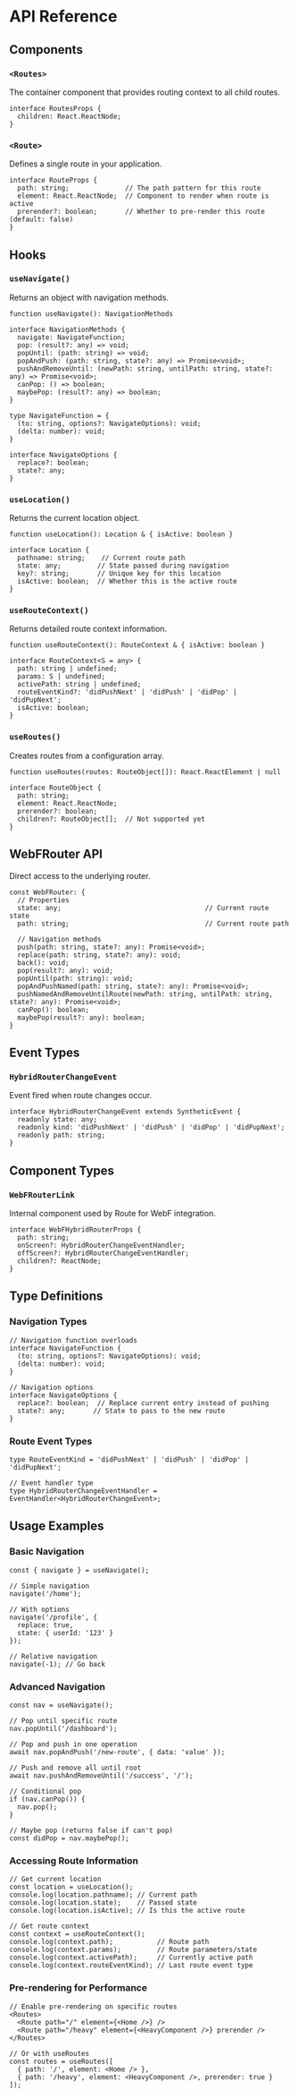 # API Reference

## Components

### `<Routes>`

The container component that provides routing context to all child routes.

```tsx
interface RoutesProps {
  children: React.ReactNode;
}
```

### `<Route>`

Defines a single route in your application.

```tsx
interface RouteProps {
  path: string;              // The path pattern for this route
  element: React.ReactNode;  // Component to render when route is active
  prerender?: boolean;       // Whether to pre-render this route (default: false)
}
```

## Hooks

### `useNavigate()`

Returns an object with navigation methods.

```tsx
function useNavigate(): NavigationMethods

interface NavigationMethods {
  navigate: NavigateFunction;
  pop: (result?: any) => void;
  popUntil: (path: string) => void;
  popAndPush: (path: string, state?: any) => Promise<void>;
  pushAndRemoveUntil: (newPath: string, untilPath: string, state?: any) => Promise<void>;
  canPop: () => boolean;
  maybePop: (result?: any) => boolean;
}

type NavigateFunction = {
  (to: string, options?: NavigateOptions): void;
  (delta: number): void;
}

interface NavigateOptions {
  replace?: boolean;
  state?: any;
}
```

### `useLocation()`

Returns the current location object.

```tsx
function useLocation(): Location & { isActive: boolean }

interface Location {
  pathname: string;    // Current route path
  state: any;         // State passed during navigation
  key?: string;       // Unique key for this location
  isActive: boolean;  // Whether this is the active route
}
```

### `useRouteContext()`

Returns detailed route context information.

```tsx
function useRouteContext(): RouteContext & { isActive: boolean }

interface RouteContext<S = any> {
  path: string | undefined;
  params: S | undefined;
  activePath: string | undefined;
  routeEventKind?: 'didPushNext' | 'didPush' | 'didPop' | 'didPupNext';
  isActive: boolean;
}
```

### `useRoutes()`

Creates routes from a configuration array.

```tsx
function useRoutes(routes: RouteObject[]): React.ReactElement | null

interface RouteObject {
  path: string;
  element: React.ReactNode;
  prerender?: boolean;
  children?: RouteObject[];  // Not supported yet
}
```

## WebFRouter API

Direct access to the underlying router.

```tsx
const WebFRouter: {
  // Properties
  state: any;                                    // Current route state
  path: string;                                  // Current route path
  
  // Navigation methods
  push(path: string, state?: any): Promise<void>;
  replace(path: string, state?: any): void;
  back(): void;
  pop(result?: any): void;
  popUntil(path: string): void;
  popAndPushNamed(path: string, state?: any): Promise<void>;
  pushNamedAndRemoveUntilRoute(newPath: string, untilPath: string, state?: any): Promise<void>;
  canPop(): boolean;
  maybePop(result?: any): boolean;
}
```

## Event Types

### `HybridRouterChangeEvent`

Event fired when route changes occur.

```tsx
interface HybridRouterChangeEvent extends SyntheticEvent {
  readonly state: any;
  readonly kind: 'didPushNext' | 'didPush' | 'didPop' | 'didPupNext';
  readonly path: string;
}
```

## Component Types

### `WebFRouterLink`

Internal component used by Route for WebF integration.

```tsx
interface WebFHybridRouterProps {
  path: string;
  onScreen?: HybridRouterChangeEventHandler;
  offScreen?: HybridRouterChangeEventHandler;
  children?: ReactNode;
}
```

## Type Definitions

### Navigation Types

```tsx
// Navigation function overloads
interface NavigateFunction {
  (to: string, options?: NavigateOptions): void;
  (delta: number): void;
}

// Navigation options
interface NavigateOptions {
  replace?: boolean;  // Replace current entry instead of pushing
  state?: any;       // State to pass to the new route
}
```

### Route Event Types

```tsx
type RouteEventKind = 'didPushNext' | 'didPush' | 'didPop' | 'didPupNext';

// Event handler type
type HybridRouterChangeEventHandler = EventHandler<HybridRouterChangeEvent>;
```

## Usage Examples

### Basic Navigation

```tsx
const { navigate } = useNavigate();

// Simple navigation
navigate('/home');

// With options
navigate('/profile', { 
  replace: true,
  state: { userId: '123' }
});

// Relative navigation
navigate(-1); // Go back
```

### Advanced Navigation

```tsx
const nav = useNavigate();

// Pop until specific route
nav.popUntil('/dashboard');

// Pop and push in one operation
await nav.popAndPush('/new-route', { data: 'value' });

// Push and remove all until root
await nav.pushAndRemoveUntil('/success', '/');

// Conditional pop
if (nav.canPop()) {
  nav.pop();
}

// Maybe pop (returns false if can't pop)
const didPop = nav.maybePop();
```

### Accessing Route Information

```tsx
// Get current location
const location = useLocation();
console.log(location.pathname); // Current path
console.log(location.state);    // Passed state
console.log(location.isActive); // Is this the active route

// Get route context
const context = useRouteContext();
console.log(context.path);           // Route path
console.log(context.params);         // Route parameters/state
console.log(context.activePath);     // Currently active path
console.log(context.routeEventKind); // Last route event type
```

### Pre-rendering for Performance

```tsx
// Enable pre-rendering on specific routes
<Routes>
  <Route path="/" element={<Home />} />
  <Route path="/heavy" element={<HeavyComponent />} prerender />
</Routes>

// Or with useRoutes
const routes = useRoutes([
  { path: '/', element: <Home /> },
  { path: '/heavy', element: <HeavyComponent />, prerender: true }
]);
```